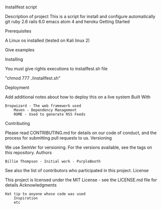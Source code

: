 Installfest script

Description of project
This is a script for install and configure automatically git ruby 2.6 rails 6.0 emacs atom 4 and heroku
Getting Started

Prerequisites

A Linux os installed (tested on Kali linux 2)

Give examples

Installing

You must give rights executions to installfest.sh file

"chmod 777 ./installfest.sh"

Deployment

Add additional notes about how to deploy this on a live system
Built With

    Dropwizard - The web framework used
        Maven - Dependency Management
	    ROME - Used to generate RSS Feeds

Contributing

Please read CONTRIBUTING.md for details on our code of conduct, and the process for submitting pull requests to us.
Versioning

We use SemVer for versioning. For the versions available, see the tags on this repository.
Authors

    Billie Thompson - Initial work - PurpleBooth

See also the list of contributors who participated in this project.
License

This project is licensed under the MIT License - see the LICENSE.md file for details
Acknowledgments

    Hat tip to anyone whose code was used
        Inspiration
	    etc
	    